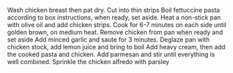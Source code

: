 Wash chicken breast then pat dry. Cut into thin strips
Boil fettuccine pasta according to box instructions, when ready, set aside.
Heat a non-stick pan with olive oil and add chicken strips. Cook for 6-7 minutes on each side until golden brown, on medium heat. Remove chicken from pan when ready and set aside
Add minced garlic and saute for 3 minutes. Deglaze pan with chicken stock, add lemon juice and bring to boil
Add heavy cream, then add the cooked pasta and chicken.
Add parmesan and stir until everything is well combined.
Sprinkle the chicken alfredo with parsley